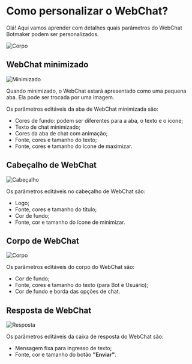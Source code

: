 # Como personalizar o WebChat?

Olá! Aqui vamos aprender com detalhes quais parâmetros do WebChat Botmaker podem ser personalizados.

![Corpo](https://botmakeradmin.github.io/docs/pt/imagens/Corpo.png)

## WebChat minimizado

![Minimizado](https://botmakeradmin.github.io/docs/pt/imagens/Minimizado.png)

Quando minimizado, o WebChat estará apresentado como uma pequena aba. Ela pode ser trocada por uma imagem.

Os parâmetros editáveis da aba de WebChat minimizada são:

- Cores de fundo: podem ser diferentes para a aba, o texto e o ícone;
- Texto de chat minimizado;
- Cores da aba de chat com animação;
- Fonte, cores e tamanho do texto;
- Fonte, cores e tamanho do ícone de maximizar.

## Cabeçalho de WebChat

![Cabeçalho](https://botmakeradmin.github.io/docs/pt/imagens/Cabecalh.png)

Os parâmetros editáveis no cabeçalho de WebChat são:

- Logo;
- Fonte, cores e tamanho do título;
- Cor de fundo;
- Fonte, cor e tamanho do ícone de minimizar.

## Corpo de WebChat

![Corpo](https://botmakeradmin.github.io/docs/pt/imagens/Corpo.png)

Os parâmetros editáveis do corpo do WebChat são:

- Cor de fundo;
- Fonte, cores e tamanho do texto (para Bot e Usuário);
- Cor de fundo e borda das opções de chat.

## Resposta de WebChat

![Resposta](https://botmakeradmin.github.io/docs/pt/imagens/Escrever.png)

Os parâmetros editáveis da caixa de resposta do WebChat são:

- Mensagem fixa para ingresso de texto;
- Fonte, cor e tamanho do botão **"Enviar"**.


<!--stackedit_data:
eyJoaXN0b3J5IjpbLTc4MDUxNzI2NF19
-->
